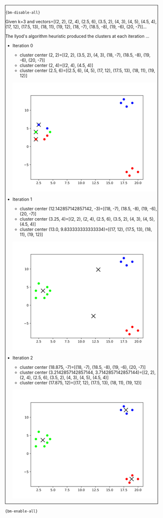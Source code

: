 <div style="border:1px solid black;">

`{bm-disable-all}`

Given k=3 and vectors=[(2, 2), (2, 4), (2.5, 6), (3.5, 2), (4, 3), (4, 5), (4.5, 4), (17, 12), (17.5, 13), (18, 11), (19, 12), (18, -7), (18.5, -8), (19, -6), (20, -7)]...

The llyod's algorithm heuristic produced the clusters at each iteration ...

 * Iteration 0

    * cluster center (2, 2)=[(2, 2), (3.5, 2), (4, 3), (18, -7), (18.5, -8), (19, -6), (20, -7)]
    * cluster center (2, 4)=[(2, 4), (4.5, 4)]
    * cluster center (2.5, 6)=[(2.5, 6), (4, 5), (17, 12), (17.5, 13), (18, 11), (19, 12)]

   ![k-means 2D plot](ch8_60d1695216ee8763b430100c203ba4bc_plot0.svg)

 * Iteration 1

    * cluster center (12.142857142857142, -3)=[(18, -7), (18.5, -8), (19, -6), (20, -7)]
    * cluster center (3.25, 4)=[(2, 2), (2, 4), (2.5, 6), (3.5, 2), (4, 3), (4, 5), (4.5, 4)]
    * cluster center (13.0, 9.833333333333334)=[(17, 12), (17.5, 13), (18, 11), (19, 12)]

   ![k-means 2D plot](ch8_60d1695216ee8763b430100c203ba4bc_plot1.svg)

 * Iteration 2

    * cluster center (18.875, -7)=[(18, -7), (18.5, -8), (19, -6), (20, -7)]
    * cluster center (3.2142857142857144, 3.7142857142857144)=[(2, 2), (2, 4), (2.5, 6), (3.5, 2), (4, 3), (4, 5), (4.5, 4)]
    * cluster center (17.875, 12)=[(17, 12), (17.5, 13), (18, 11), (19, 12)]

   ![k-means 2D plot](ch8_60d1695216ee8763b430100c203ba4bc_plot2.svg)

</div>

`{bm-enable-all}`

